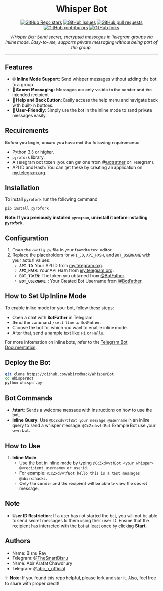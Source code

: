 <h1 align="center">Whisper Bot</h1>

<p align="center">
  <a href="https://github.com/abirxdhack/WhisperBot/stargazers"><img src="https://img.shields.io/github/stars/abirxdhack/WhisperBot?color=blue&style=flat" alt="GitHub Repo stars"></a>
  <a href="https://github.com/abirxdhack/WhisperBot/issues"><img src="https://img.shields.io/github/issues/abirxdhack/WhisperBot" alt="GitHub issues"></a>
  <a href="https://github.com/abirxdhack/WhisperBot/pulls"><img src="https://img.shields.io/github/issues-pr/abirxdhack/WhisperBot" alt="GitHub pull requests"></a>
  <a href="https://github.com/abirxdhack/WhisperBot/graphs/contributors"><img src="https://img.shields.io/github/contributors/abirxdhack/WhisperBot?style=flat" alt="GitHub contributors"></a>
  <a href="https://github.com/abirxdhack/WhisperBot/network/members"><img src="https://img.shields.io/github/forks/abirxdhack/WhisperBot?style=flat" alt="GitHub forks"></a>
</p>

<p align="center">
  <em>Whisper Bot: Send secret, encrypted messages in Telegram groups via inline mode. Easy-to-use, supports private messaging without being part of the group.</em>
</p>
<hr>

## Features

- 🌐 **Inline Mode Support**: Send whisper messages without adding the bot to a group.
- 💬 **Secret Messaging**: Messages are only visible to the sender and the intended recipient.
- 🔄 **Help and Back Button**: Easily access the help menu and navigate back with built-in buttons.
- 📎 **User-Friendly**: Simply use the bot in the inline mode to send private messages easily.

## Requirements

Before you begin, ensure you have met the following requirements:

- Python 3.8 or higher.
- `pyrofork` library.
- A Telegram bot token (you can get one from [@BotFather](https://t.me/BotFather) on Telegram).
- API ID and Hash: You can get these by creating an application on [my.telegram.org](https://my.telegram.org).

## Installation

To install `pyrofork` run the following command:

```bash
pip install pyrofork
```

**Note: If you previously installed `pyrogram`, uninstall it before installing `pyrofork`.**

## Configuration

1. Open the `config.py` file in your favorite text editor.
2. Replace the placeholders for `API_ID`, `API_HASH`, and `BOT_USERNAME` with your actual values:
   - **`API_ID`**: Your API ID from [my.telegram.org](https://my.telegram.org).
   - **`API_HASH`**: Your API Hash from [my.telegram.org](https://my.telegram.org).
   - **`BOT_TOKEN`**: The token you obtained from [@BotFather](https://t.me/BotFather).
   - **`BOT_USERNAME `**: Your Created Bot Username from [@BotFather](https://t.me/BotFather).

## How to Set Up Inline Mode

To enable inline mode for your bot, follow these steps:

   - Open a chat with **BotFather** in Telegram.
   - Send the command `/setinline` to BotFather.
   - Choose the bot for which you want to enable inline mode.
   - After that, send a sample text like: `Hi` or `Hello`.

For more information on inline bots, refer to the [Telegram Bot Documentation](https://core.telegram.org/bots/inline).

## Deploy the Bot

```sh
git clone https://github.com/abirxdhack/WhisperBot
cd WhisperBot
python whisper.py
```

## Bot Commands

- **/start**: Sends a welcome message with instructions on how to use the bot.
- **Inline Query**: Use `@CcZxdvvtfBot your message @username` in an inline query to send a whisper message. `@CcZxdvvtfBot` Example Bot use your own bot.

## How to Use

1. **Inline Mode**:
   - Use the bot in inline mode by typing `@CcZxdvvtfBot <your whisper> @<recipient_username> or userid`.
   - For example: `@CcZxdvvtfBot hello this is a test messages @abirxdhackz`.
   - Only the sender and the recipient will be able to view the secret message.

## Note

- **User ID Restriction**: If a user has not started the bot, you will not be able to send secret messages to them using their user ID. Ensure that the recipient has interacted with the bot at least once by clicking **Start**.

## Authors
- Name: Bisnu Ray 
- Telegram: [@TheSmartBisnu](https://t.me/TheSmartBisnu)
- Name: Abir Arafat Chawdhury
- Telegram: [@abir_x_official](https://t.me/abir_x_official)

✨ **Note**: If you found this repo helpful, please fork and star it. Also, feel free to share with proper credit!

